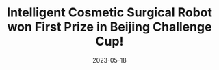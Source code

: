 ---
# title: >-
#     AI-Powered Robot Chef Wins International Culinary Competition
#     <span class="badge badge-pill badge-info">Featured</span>
# date: 2023-09-05 18:30:00 +0200
title: "Intelligent Cosmetic Surgical Robot won <strong>First Prize</strong> in Beijing Challenge Cup!"
date: 2023-05-18
---
